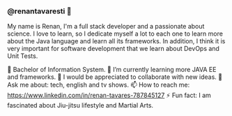 ### @renantavaresti 👋

My name is Renan, I'm a full stack developer and a passionate about science. I love to learn, so I dedicate myself a lot to each one to learn more about the Java language and learn all its frameworks. In addition, I think it is very important for software development that we learn about DevOps and Unit Tests.

🔭 Bachelor of Information System.
🌱 I’m currently learning more JAVA EE and frameworks.
👯 I would be appreciated to collaborate with new ideas.
💬 Ask me about: tech, english and tv shows.
📫 How to reach me: https://www.linkedin.com/in/renan-tavares-787845127
⚡ Fun fact: I am fascinated about Jiu-jitsu lifestyle and Martial Arts.
